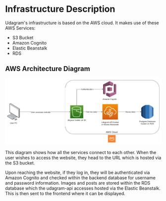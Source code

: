# Infrastructure Description

Udagram's infrastructure is based on the AWS cloud. It makes use of these AWS Services:
- S3 Bucket
- Amazon Cognito
- Elastic Beanstalk
- RDS

## AWS Architecture Diagram
![Diagram](./images/aws_architecture.png)

This diagram shows how all the services connect to each other. When the user wishes to access the website, they head to the URL which is hosted via the S3 bucket. 

Upon reaching the website, if they log in, they will be authenticated via Amazon Cognito and checked within the backend database for username and password information. Images and posts are stored within the RDS database which the udagram-api accesses hosted via the Elastic Beanstalk. This is then sent to the frontend where it can be displayed.
